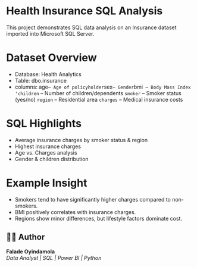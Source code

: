 # Health Insurance SQL Analysis
This project demonstrates SQL data analysis on an Insurance dataset imported into Microsoft SQL Server.

# Dataset Overview
- Database: Health Analytics  
- Table: dbo.insurance  
- columns:
  age` – Age of policyholder
  `sex` – Gender
  `bmi` – Body Mass Index
  'children` – Number of children/dependents
  `smoker` – Smoker status (yes/no)
  `region` – Residential area
  `charges` – Medical insurance costs

# SQL Highlights
- Average insurance charges by smoker status & region  
- Highest insurance charges  
- Age vs. Charges analysis  
- Gender & children distribution
  
# Example Insight
- Smokers tend to have significantly higher charges compared to non-smokers.  
- BMI positively correlates with insurance charges.  
- Regions show minor differences, but lifestyle factors dominate cost.  

## 👩‍💻 Author
**Falade Oyindamola**  
*Data Analyst | SQL | Power BI | Python*  
